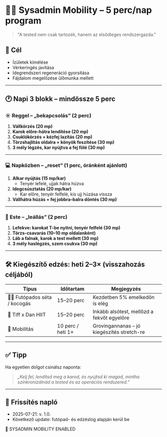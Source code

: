 # 🧘‍♂️ Sysadmin Mobility – 5 perc/nap program

> "A tested nem csak tartozék, hanem az elsődleges rendszergazda."  

## 🎯 Cél

- Ízületek kímélése
- Vérkeringés javítása
- Idegrendszeri regeneráció gyorsítása
- Fájdalom megelőzése ülőmunka mellett

---

## 🕐 Napi 3 blokk – mindössze 5 perc

### ☀️ Reggel – „bekapcsolás” (2 perc)

1. **Vállkörzés (20 mp)**
2. **Karok előre-hátra lendítése (20 mp)**
3. **Csuklókörzés + kézfej lazítás (20 mp)**
4. **Törzshajlítás oldalra + könyök feszítése (30 mp)**
5. **3 mély légzés, kar nyújtva a fej fölé (30 mp)**

---

### 💻 Napközben – „reset” (1 perc, óránként ajánlott)

1. **Alkar nyújtás (15 mp/kar)**  
   - Tenyér lefelé, ujjak hátra húzva  
2. **Idegcsúsztatás (20 mp/kar)**  
   - Kar előre, tenyér felfelé, kis ujj húzása vissza
3. **Vállhátra húzás + fej jobbra–balra döntés (30 mp)**

---

### 🌙 Este – „leállás” (2 perc)

1. **Lefekve: karokat T-be nyitni, tenyér felfelé (30 mp)**
2. **Törzs-csavarás (10–10 mp oldalanként)**
3. **Láb a falnak, karok a test mellett (30 mp)**
4. **3 mély haslégzés, szem csukva (30 mp)**

---

## 🛠️ Kiegészítő edzés: heti 2–3× (visszahozás céljából)

| Típus | Időtartam | Megjegyzés |
|------|-----------|------------|
| 🏃‍♂️ Futópados séta / kocogás | 15–20 perc | Kezdetben 5% emelkedőn is elég |
| 🔁 Tiff x Dan HIIT | 15–20 perc | Inkább alsótest, mellőzd a fekvőt egyelőre |
| 🤸 Mobilitás | 10 perc / heti 1× | Grovingannanas – jó kiegészítés stretch-re |

---

## ✅ Tipp

Ha egyetlen dolgot csinálsz naponta:
> _„Kelj fel, lendítsd meg a karod, és nyújtsd ki magad, mintha szinkronizálnád a tested és az operációs rendszered.”_

---

## 📅 Frissítés napló

- 2025-07-21: v. 1.0.
- Következő update: futópad- és edzéslog alapján kerül be

🦾 SYSADMIN MOBILITY ENABLED
